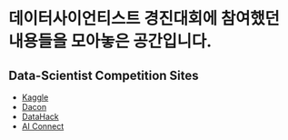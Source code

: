# 데이터사이언티스트 경진대회에 참여했던 내용들을 모아놓은 공간입니다.

## Data-Scientist Competition Sites
- [Kaggle](https://www.kaggle.com/competitions/)
- [Dacon](https://dacon.io/)
- [DataHack](https://datahack.analyticsvidhya.com/)
- [AI Connect](https://aiconnect.kr/)